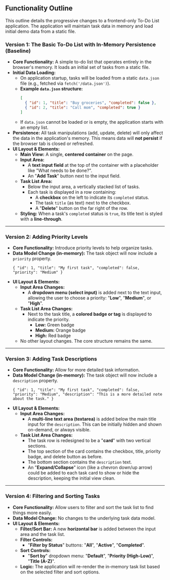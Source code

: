 ## Functionality Outline

This outline details the progressive changes to a frontend-only To-Do List application. The application will maintain task data in memory and load initial demo data from a static file.

### Version 1: The Basic To-Do List with In-Memory Persistence (Baseline)

* **Core Functionality:** A simple to-do list that operates entirely in the browser's memory. It loads an initial set of tasks from a static file.
* **Initial Data Loading:**
    * On application startup, tasks will be loaded from a static `data.json` file (e.g., fetched via `fetch('/data.json')`).
    * **Example `data.json` structure:**
        ```json
        [
          { "id": 1, "title": "Buy groceries", "completed": false },
          { "id": 2, "title": "Call mom", "completed": true }
        ]
        ```
    * If `data.json` cannot be loaded or is empty, the application starts with an empty list.
* **Persistence:** All task manipulations (add, update, delete) will only affect the data in the application's memory. This means data will **not persist** if the browser tab is closed or refreshed.
* **UI Layout & Elements:**
    * **Main View:** A single, **centered container** on the page.
    * **Input Area:**
        * A **text input field** at the top of the container with a placeholder like "What needs to be done?".
        * An "**Add Task**" button next to the input field.
    * **Task List Area:**
        * Below the input area, a vertically stacked list of tasks.
        * Each task is displayed in a row containing:
            * A **checkbox** on the left to indicate its `completed` status.
            * The task `title` (as text) next to the checkbox.
            * A "**Delete**" button on the far right of the row.
    * **Styling:** When a task's `completed` status is `true`, its title text is styled with a **line-through**.

---

### Version 2: Adding Priority Levels

* **Core Functionality:** Introduce priority levels to help organize tasks.
* **Data Model Change (in-memory):** The task object will now include a `priority` property.
    ```
    { "id": 1, "title": "My first task", "completed": false, "priority": "Medium" }
    ```
* **UI Layout & Elements:**
    * **Input Area Changes:**
        * A **dropdown menu (select input)** is added next to the text input, allowing the user to choose a priority: "**Low**", "**Medium**", or "**High**".
    * **Task List Area Changes:**
        * Next to the task title, a **colored badge or tag** is displayed to indicate the priority.
            * **Low:** Green badge
            * **Medium:** Orange badge
            * **High:** Red badge
    * No other layout changes. The core structure remains the same.

---

### Version 3: Adding Task Descriptions

* **Core Functionality:** Allow for more detailed task information.
* **Data Model Change (in-memory):** The task object will now include a `description` property.
    ```
    { "id": 1, "title": "My first task", "completed": false, "priority": "Medium", "description": "This is a more detailed note about the task." }
    ```
* **UI Layout & Elements:**
    * **Input Area Changes:**
        * A **multi-line text area (textarea)** is added below the main title input for the `description`. This can be initially hidden and shown on-demand, or always visible.
    * **Task List Area Changes:**
        * The task row is redesigned to be a "**card**" with two vertical sections.
        * The top section of the card contains the checkbox, title, priority badge, and delete button as before.
        * The bottom section contains the `description` text.
        * An "**Expand/Collapse**" icon (like a chevron down/up arrow) could be added to each task card to show or hide the description, keeping the initial view clean.

---

### Version 4: Filtering and Sorting Tasks

* **Core Functionality:** Allow users to filter and sort the task list to find things more easily.
* **Data Model Change:** No changes to the underlying task data model.
* **UI Layout & Elements:**
    * **Filter/Sort Bar:** A new **horizontal bar** is added between the input area and the task list.
    * **Filter Controls:**
        * "**Filter by Status**" buttons: "**All**", "**Active**", "**Completed**".
    * **Sort Controls:**
        * "**Sort by**" dropdown menu: "**Default**", "**Priority (High-Low)**", "**Title (A-Z)**".
    * **Logic:** The application will re-render the in-memory task list based on the selected filter and sort options.